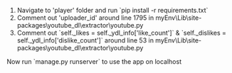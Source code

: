 <ol>
    <li>
        Navigate to 'player' folder and run `pip install -r requirements.txt`
    </li>
    <li>
        Comment out 'uploader_id' around line 1795 in myEnv\Lib\site-packages\youtube_dl\extractor\youtube.py
    </li>
    <li>
        Comment out `self._likes = self._ydl_info['like_count']` & `self._dislikes = self._ydl_info['dislike_count']` around line 53 in myEnv\Lib\site-packages\youtube_dl\extractor\youtube.py
    </li>
</ol>
Now run `manage.py runserver` to use the app on localhost
